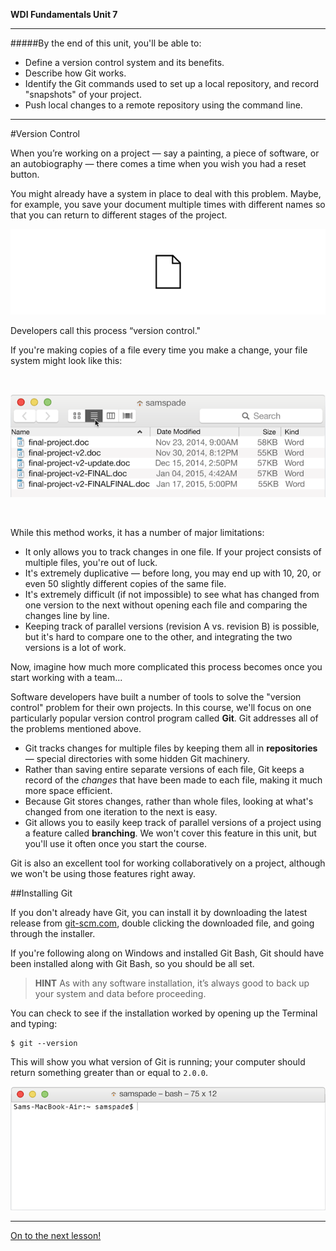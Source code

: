 **WDI Fundamentals Unit 7**

---

#####By the end of this unit, you'll be able to:
* Define a version control system and its benefits.
* Describe how Git works.
* Identify the Git commands used to set up a local repository, and record "snapshots" of your project.
* Push local changes to a remote repository using the command line.

---


#Version Control

When you’re working on a project — say a painting, a piece of software, or an autobiography — there comes a time when you wish you had a reset button.

You might already have a system in place to deal with this problem. Maybe, for example, you save your document multiple times with different names so that you can return to different stages of the project.

![Version Control](../assets/chapter2/version-control.gif)

Developers call this process “version control."

If you're making copies of a file every time you make a change, your file system might look like this:

<br>

![Bad VCS](../assets/chapter2/bad_vcs.png)

<br>

While this method works, it has a number of major limitations:
* It only allows you to track changes in one file. If your project consists of multiple files, you're out of luck.
* It's extremely duplicative — before long, you may end up with 10, 20, or even 50 slightly different copies of the same file.
* It's extremely difficult (if not impossible) to see what has changed from one version to the next without opening each file and comparing the changes line by line.
* Keeping track of parallel versions (revision A vs. revision B) is possible, but it's hard to compare one to the other, and integrating the two versions is a lot of work.

Now, imagine how much more complicated this process becomes once you start working with a team...

Software developers have built a number of tools to solve the "version control" problem for their own projects. In this course, we'll focus on one particularly popular version control program called **Git**. Git addresses all of the problems mentioned above.
* Git tracks changes for multiple files by keeping them all in **repositories** — special directories with some hidden Git machinery.
* Rather than saving entire separate versions of each file, Git keeps a record of the *changes* that have been made to each file, making it much more space efficient.
* Because Git stores changes, rather than whole files, looking at what's changed from one iteration to the next is easy.
* Git allows you to easily keep track of parallel versions of a project using a feature called **branching**. We won't cover this feature in this unit, but you'll use it often once you start the course.

Git is also an excellent tool for working collaboratively on a project, although we won't be using those features right away.

##Installing Git

If you don't already have Git, you can install it by downloading the latest release from [git-scm.com](http://git-scm.com/download/mac), double clicking the downloaded file, and going through the installer.

If you're following along on Windows and installed Git Bash, Git should have been installed along with Git Bash, so you should be all set.

> **HINT** As with any software installation, it’s always good to back up your system and data before proceeding.

You can check to see if the installation worked by opening up the Terminal and typing:

```
$ git --version
```

This will show you what version of Git is running; your computer should return something greater than or equal to `2.0.0`.

![Check to See Which Version of Git is Running](../assets/chapter2/git_installed.gif)

---

[On to the next lesson!](02_lesson.md)
